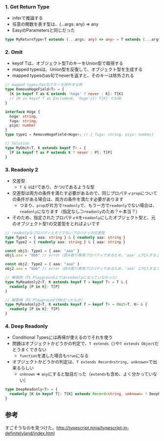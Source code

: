 ### 1. Get Return Type

- inferで推論する
- 任意の関数を表す型は、(...args: any) => any
- EasyのParametersと同じだった

```ts
type MyReturnType<T extends (...args: any) => any> = T extends (...args: any) => infer U ? U : never;
```

### 2. Omit

- keyof Tは、オブジェクト型TのキーをUnion型で取得する
- mapped typesは、Union型を反復して、オブジェクト型を生成する
- mapped typesのas句でneverを返すと、そのキーは除外される

```ts
// mapped typesのas句でキーを除外する例
type RemoveHogeField<T> = {
  [K in keyof T as K extends 'hoge' ? never : K]: T[K]
  // [K in keyof T as Exclude<K, 'hoge'>]: T[K] でもOK
}

interface Hoge {
  hoge: string,
  fuga: string,
  piyo: number
}
type type1 = RemoveHogeField<Hoge>; // { fuga: string, piyo: number}

// Solution
type MyOmit<T, K extends keyof T> = {
  [P in keyof T as P extends K ? never : P]: T[P]
}
```

### 3. Readonly 2

- 交差型
  - `T & U`は`T`であり、かつ`U`であるような型
- 交差型は両方の条件を満たす必要があるので、同じプロパティ`prop`についての条件がある場合は、両方の条件を満たす必要があります
  - つまり、`prop`が片方で`readonly`で、もう一方で`readonly`でない場合は、`readonly`になります（指定なし⊃`readonly`のため？←本当？）
- そのため、指定されたプロパティ`K`を`readonly`にしたオブジェクト型と、元のオブジェクト型`T`の交差型をとればよいです

```ts
// readonlyなプロパティとそうでないプロパティの交差型
type Type1 = { aaa: string } & { readonly aaa: string }
type Type2 = { readonly aaa: string } & { aaa: string }

const obj1: Type1 = { aaa: "aaa" }
obj1.aaa = "bbb" // error（読み取り専用プロパティであるため、'aaa' に代入することはできません。）

const obj2: Type2 = { aaa: "aaa" }
obj2.aaa = "bbb" // error（読み取り専用プロパティであるため、'aaa' に代入することはできません。）

// 解答例（TS Playground上ではreadonlyになっていなかった）
type MyReadonly2<T, K extends keyof T = keyof T> = T & {
  readonly [P in K]: T[P]
}

// 解答例（TS PlaygroundでOKだったもの）
type MyReadonly2<T, K extends keyof T = keyof T> = Omit<T, K> & {
  readonly [P in K]: T[P]
}
```


### 4. Deep Readonly

- Conditional Typesには再帰が使えるのでそれを使う
- 問題はオブジェクトかどうかの判定で、`T extends {}`や`T extends Object`だとうまくできない
  - `function`を渡した場合も`true`になる
- オブジェクトかどうかの判定は、`T extends Record<string, unknown>`で出来るらしい
  - `unknown` => `any`にすると駄目だった（`extends`も含め、よく分かっていない）

```ts
type DeepReadonly<T> = {
  readonly [K in keyof T]: T[K] extends Record<string, unknown> ? DeepReadonly<T[K]> : T[K]
}
```

## 参考

すごそうなのを見つけた。http://typescript.ninja/typescript-in-definitelyland/index.html